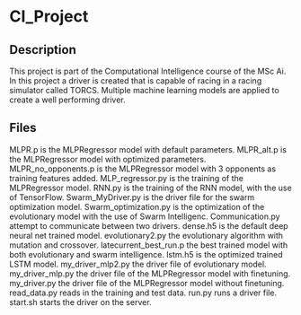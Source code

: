 # CI_Project
## Description
This project is part of the Computational Intelligence course of the MSc Ai. In this project a driver is created that is capable of racing in a racing simulator called TORCS. Multiple machine learning models are applied to create a well performing driver.

## Files
MLPR.p is the MLPRegressor model with default parameters.
MLPR_alt.p is the MLPRegressor model with optimized parameters.
MLPR_no_opponents.p is the MLPRegressor model with 3 opponents as training features added.
MLP_regressor.py is the training of the MLPRegressor model.
RNN.py is the training of the RNN model, with the use of TensorFlow.
Swarm_MyDriver.py is the driver file for the swarm optimization model.
Swarm_optimization.py is the optimization of the evolutionary model with the use of Swarm Intelligenc.
Communication.py attempt to communicate between two drivers.
dense.h5 is the default deep neural net trained model.
evolutionary2.py the evolutionary algorithm with mutation and crossover.
latecurrent_best_run.p the best trained model with both evolutionary and swarm intelligence.
lstm.h5 is the optimized trained LSTM model.
my_driver_mlp2.py the driver file of evolutionary model.
my_driver_mlp.py the driver file of the MLPRegressor model with finetuning.
my_driver.py the driver file of the MLPRegressor model without finetuning.
read_data.py reads in the training and test data.
run.py runs a driver file.
start.sh starts the driver on the server.



